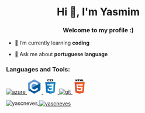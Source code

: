 <h1 align="center">Hi 👋, I'm Yasmim</h1>
<h3 align="center">Welcome to my profile :)</h3>

- 🌱 I’m currently learning **coding**

- 💬 Ask me about **portuguese language**


<h3 align="left">Languages and Tools:</h3>
<p align="left"> <a href="https://azure.microsoft.com/en-in/" target="_blank" rel="noreferrer"> 
<img src="https://www.vectorlogo.zone/logos/microsoft_azure/microsoft_azure-icon.svg" alt="azure" width="40" height="40"/> </a> <a href="https://www.cprogramming.com/" target="_blank" rel="noreferrer"> 
<img src="https://raw.githubusercontent.com/devicons/devicon/master/icons/c/c-original.svg" alt="c" width="40" height="40"/> </a> <a href="https://www.w3schools.com/css/" target="_blank" rel="noreferrer"> 
<img src="https://raw.githubusercontent.com/devicons/devicon/master/icons/css3/css3-original-wordmark.svg" alt="css3" width="40" height="40"/> </a> <a href="https://git-scm.com/" target="_blank" rel="noreferrer"> <img src="https://www.vectorlogo.zone/logos/git-scm/git-scm-icon.svg" alt="git" width="40" height="40"/> </a> <a href="https://www.w3.org/html/" target="_blank" rel="noreferrer"> 
<img src="https://raw.githubusercontent.com/devicons/devicon/master/icons/html5/html5-original-wordmark.svg" alt="html5" width="40" height="40"/> </a> <a href="https://developer.mozilla.org/en-US/docs/Web/JavaScript" target="_blank" rel="noreferrer">


<p><img align="left" src="https://github-readme-stats.vercel.app/api/top-langs?username=yascneves&show_icons=true&locale=en&layout=compact&theme=panda" alt="yascneves" /></p>

<p>&nbsp;<img align="center" src="https://github-readme-stats.vercel.app/api?username=yascneves&show_icons=true&locale=en&theme=panda" alt="yascneves" /></p>

